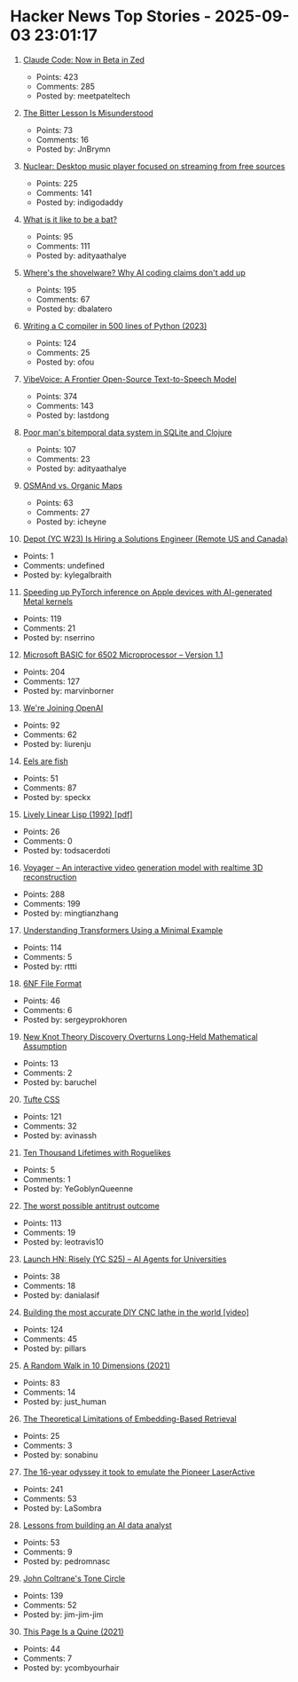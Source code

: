 # Hacker News Top Stories - 2025-09-03 23:01:17

1. [Claude Code: Now in Beta in Zed](https://zed.dev/blog/claude-code-via-acp)
   - Points: 423
   - Comments: 285
   - Posted by: meetpateltech

2. [The Bitter Lesson Is Misunderstood](https://obviouslywrong.substack.com/p/the-bitter-lesson-is-misunderstood)
   - Points: 73
   - Comments: 16
   - Posted by: JnBrymn

3. [Nuclear: Desktop music player focused on streaming from free sources](https://github.com/nukeop/nuclear)
   - Points: 225
   - Comments: 141
   - Posted by: indigodaddy

4. [What is it like to be a bat?](https://en.wikipedia.org/wiki/What_Is_It_Like_to_Be_a_Bat%3F)
   - Points: 95
   - Comments: 111
   - Posted by: adityaathalye

5. [Where's the shovelware? Why AI coding claims don't add up](https://mikelovesrobots.substack.com/p/wheres-the-shovelware-why-ai-coding)
   - Points: 195
   - Comments: 67
   - Posted by: dbalatero

6. [Writing a C compiler in 500 lines of Python (2023)](https://vgel.me/posts/c500/)
   - Points: 124
   - Comments: 25
   - Posted by: ofou

7. [VibeVoice: A Frontier Open-Source Text-to-Speech Model](https://microsoft.github.io/VibeVoice/)
   - Points: 374
   - Comments: 143
   - Posted by: lastdong

8. [Poor man's bitemporal data system in SQLite and Clojure](https://www.evalapply.org/posts/poor-mans-time-oriented-data-system/index.html)
   - Points: 107
   - Comments: 23
   - Posted by: adityaathalye

9. [OSMAnd vs. Organic Maps](https://blog.firedrake.org/archive/2025/09/OSMAnd_vs_Organic_Maps.html)
   - Points: 63
   - Comments: 27
   - Posted by: icheyne

10. [Depot (YC W23) Is Hiring a Solutions Engineer (Remote US and Canada)](https://www.ycombinator.com/companies/depot/jobs/U54HGtn-solutions-engineer)
   - Points: 1
   - Comments: undefined
   - Posted by: kylegalbraith

11. [Speeding up PyTorch inference on Apple devices with AI-generated Metal kernels](https://gimletlabs.ai/blog/ai-generated-metal-kernels)
   - Points: 119
   - Comments: 21
   - Posted by: nserrino

12. [Microsoft BASIC for 6502 Microprocessor – Version 1.1](https://github.com/microsoft/BASIC-M6502)
   - Points: 204
   - Comments: 127
   - Posted by: marvinborner

13. [We're Joining OpenAI](https://www.alexcodes.app/blog/alex-team-joins-openai)
   - Points: 92
   - Comments: 62
   - Posted by: liurenju

14. [Eels are fish](https://eocampaign1.com/web-version?p=495827fa-8295-11f0-8687-8f5da38390bd&pt=campaign&t=1756227062&s=033ffe0494c7a7084332eb6e164c4feeeb6b4612e0de0df1aa1bf5fd59ce2d08)
   - Points: 51
   - Comments: 87
   - Posted by: speckx

15. [Lively Linear Lisp (1992) [pdf]](https://www.cs.utexas.edu/users/hunt/research/hash-cons/hash-cons-papers/BakerLinearLisp.pdf)
   - Points: 26
   - Comments: 0
   - Posted by: todsacerdoti

16. [Voyager – An interactive video generation model with realtime 3D reconstruction](https://github.com/Tencent-Hunyuan/HunyuanWorld-Voyager)
   - Points: 288
   - Comments: 199
   - Posted by: mingtianzhang

17. [Understanding Transformers Using a Minimal Example](https://rti.github.io/gptvis/)
   - Points: 114
   - Comments: 5
   - Posted by: rttti

18. [6NF File Format](https://habr.com/en/articles/942516/)
   - Points: 46
   - Comments: 6
   - Posted by: sergeyprokhoren

19. [New Knot Theory Discovery Overturns Long-Held Mathematical Assumption](https://www.scientificamerican.com/article/new-knot-theory-discovery-overturns-long-held-mathematical-assumption/)
   - Points: 13
   - Comments: 2
   - Posted by: baruchel

20. [Tufte CSS](https://edwardtufte.github.io/tufte-css/)
   - Points: 121
   - Comments: 32
   - Posted by: avinassh

21. [Ten Thousand Lifetimes with Roguelikes](https://ian.mccowan.space/study/essays/roguelikes/)
   - Points: 5
   - Comments: 1
   - Posted by: YeGoblynQueenne

22. [The worst possible antitrust outcome](https://pluralistic.net/2025/09/03/unpunishing-process/)
   - Points: 113
   - Comments: 19
   - Posted by: leotravis10

23. [Launch HN: Risely (YC S25) – AI Agents for Universities](undefined)
   - Points: 38
   - Comments: 18
   - Posted by: danialasif

24. [Building the most accurate DIY CNC lathe in the world [video]](https://www.youtube.com/watch?v=vEr2CJruwEM)
   - Points: 124
   - Comments: 45
   - Posted by: pillars

25. [A Random Walk in 10 Dimensions (2021)](https://galileo-unbound.blog/2021/06/28/a-random-walk-in-10-dimensions/)
   - Points: 83
   - Comments: 14
   - Posted by: just_human

26. [The Theoretical Limitations of Embedding-Based Retrieval](https://www.alphaxiv.org/abs/2508.21038v1)
   - Points: 25
   - Comments: 3
   - Posted by: sonabinu

27. [The 16-year odyssey it took to emulate the Pioneer LaserActive](https://www.readonlymemo.com/this-is-the-first-the-16-year-odyssey-of-time-money-wrong-turns-and-frustration-it-took-to-finally-emulate-the-pioneer-laseractive/)
   - Points: 241
   - Comments: 53
   - Posted by: LaSombra

28. [Lessons from building an AI data analyst](https://www.pedronasc.com/articles/lessons-building-ai-data-analyst)
   - Points: 53
   - Comments: 9
   - Posted by: pedromnasc

29. [John Coltrane's Tone Circle](https://roelsworld.eu/blog-saxophone/coltrane-tone-circle/)
   - Points: 139
   - Comments: 52
   - Posted by: jim-jim-jim

30. [This Page Is a Quine (2021)](https://pranavg.me/)
   - Points: 44
   - Comments: 7
   - Posted by: ycombyourhair

